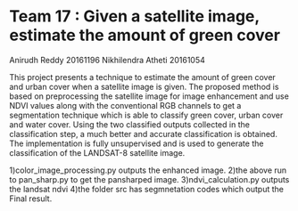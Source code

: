 # Team 17 : Given a satellite image, estimate the amount of green cover
Anirudh Reddy 20161196
Nikhilendra Atheti 20161054

This project presents a technique to estimate the amount of green cover and urban cover when a satellite image is given. 
The proposed method is based on preprocessing the satellite image for image enhancement and use NDVI values along with the 
conventional RGB channels to get a segmentation technique which is able to classify green cover, urban cover and water 
cover. Using the two classified outputs collected in the classification step, a much better and accurate classification 
is obtained. The implementation is fully unsupervised and is used to generate the classification of the LANDSAT-8 
satellite image.

1)color_image_processing.py outputs the enhanced image.
2)the above run to pan_sharp.py to get the pansharped image.
3)ndvi_calculation.py outputs the landsat ndvi
4)the folder src has segmnetation codes which output the Final result.
